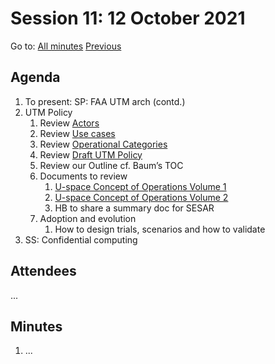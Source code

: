 # Session 11: 12 October 2021

Go to: [All minutes](../index.md) [Previous](./mom-0810.md)

## Agenda

1. To present: SP: FAA UTM arch (contd.)
1. UTM Policy
	1. Review [Actors](../../../work-items/i05/#actors)
	1. Review [Use cases](../../../work-items/i05/#use-cases)
	1. Review [Operational Categories](https://utm-working-group.github.io/uarrg-risk/working-drafts/operational-categories/)
	1. Review [Draft UTM Policy]()
	1. Review our Outline cf. Baum’s TOC
	1. Documents to review
		1. [U-space Concept of Operations Volume 1](https://www.sesarju.eu/sites/default/files/documents/u-space/CORUS%20ConOps%20vol1.pdf)
		1. [U-space Concept of Operations Volume 2](https://www.sesarju.eu/sites/default/files/documents/u-space/CORUS%20ConOps%20vol2.pdf)
		1. HB to share a summary doc for SESAR
	1. Adoption and evolution
		1. How to design trials, scenarios and how to validate
1. SS: Confidential computing


## Attendees

...

## Minutes

1. ...
